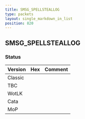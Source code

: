 ```yaml
---
title: SMSG_SPELLSTEALLOG
type: packets
layout: single_markdown_in_list
position: 820
---
```


## SMSG_SPELLSTEALLOG

### Status

Version | Hex | Comment
---------- | ---------- | ---------- 
Classic |  |  
TBC |  |  
WotLK |  |  
Cata |  |  
MoP |  |  